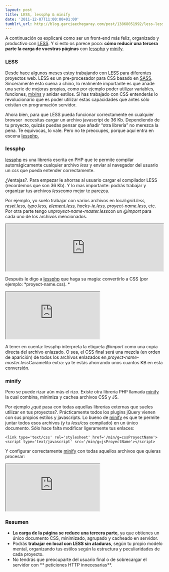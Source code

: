 ```yaml
--- 
layout: post 
title: LESS, lessphp & minify 
date: '2011-12-07T11:00:00+01:00'
tumblr\_url: http://blog.garciaechegaray.com/post/13868051992/less-lessphp-minify 
---
```


A continuación os explicaré como ser un front-end más feliz, organizado
y productivo con [LESS](http://lesscss.org/). Y si esto os parece poco:
**cómo reducir una tercera parte la carga de vuestras páginas** con
[lessphp](http://leafo.net/lessphp/) y
[minify](http://code.google.com/p/minify/).

### LESS

Desde hace algunos meses estoy trabajando con
[LESS](http://lesscss.org/) para diferentes proyectos web. LESS es un
pre-procesador para CSS basado en [SASS](http://sass-lang.com/).
Sinceramente esto suena a chino, lo realmente importante es que añade
una serie de mejoras propias, como por ejemplo poder utilizar variables,
funciones, [mixins](http://lesselements.com/) y anidar estilos. Si has
trabajado con CSS entenderás lo revolucionario que es poder utilizar
estas capacidades que antes sólo existían en programación servidor.

Ahora bien, para que LESS pueda funcionar correctamente en cualquier
browser  necesitas cargar un archivo javascript de 36 Kb. Dependiendo de
tu proyecto, quizás puedas pensar que añadir “otra librería” no merezca
la pena. Te equivocas, lo vale. Pero no te preocupes, porque aquí entra
en escena [lessphp.](http://leafo.net/lessphp/)

### lessphp

[lessphp](http://leafo.net/lessphp/) es una librería escrita en PHP que
te permite compilar automágicamente cualquier archivo *less* y enviar al
navegador del usuario un *css* que pueda entender correctamente.

¿Ventajas?. Para empezar le ahorras al usuario cargar el compilador LESS
(recordemos que son 36 Kb). Y lo mas importante: podrás trabajar y
organizar tus archivos *less*como mejor te parezca.

Por ejemplo, yo suelo trabajar con varios archivos en local:*grid.less,
reset.less, typo.less, [element.less](http://lesselements.com/),
hacks-ie.less, proyect-name.less*, etc. Por otra parte tengo
un*proyect-name-master.less*con un *@import* para cada uno de los
archivos mencionados.

<iframe width="100%" src="http://pastebin.com/embed_iframe.php?i=qPDpUCxw"></iframe>

Después le digo a [lessphp](http://leafo.net/lessphp/) que haga su
magia: convertirlo a CSS (por ejemplo: *proyect-name.css). *

<iframe src="http://pastebin.com/embed_iframe.php?i=n5R38wbB"></iframe>

A tener en cuenta: lessphp interpreta la etiqueta *@import* como una
copia directa del archivo enlazado. O sea, el CSS final será una mezcla
(en orden de aparición) de todos los archivos enlazados en
*proyect-name-master.less*Caramelito extra: ya te estás ahorrando unos
cuantos KB en esta conversión.

### minify

Pero se puede rizar aún más el rizo. Existe otra librería PHP llamada
[minify](http://code.google.com/p/minify/) la cual combina, minimiza y
cachea archivos CSS y JS.

Por ejemplo ¿qué pasa con todas aquellas librerías externas que sueles
utilizar en tus proyectos?. Prácticamente todos los plugins jQuery
vienen con sus propios estilos y javascripts. Lo bueno de
[minify](http://code.google.com/p/minify/) es que te permite juntar
todos esos archivos (y tu *less/css* compilado) en un único documento.
Sólo hace falta modificar ligeramente tus enlaces:

	<link type='text/css' rel='stylesheet' href='/min/g=cssProyectName'>
	<script type='text/javascript' src='/min/g=jsProyectName'></script>

Y configurar correctamente [minify](http://code.google.com/p/minify/)
con todas aquellos archivos que quieras procesar:

<iframe src="http://pastebin.com/embed_iframe.php?i=UjCUjKzM"></iframe>

### Resumen

-   **La carga de la página se reduce una tercera parte**, ya que
    obtienes un único documento CSS, minimizado, agrupado y cacheado en
    servidor.
-   Podrás **trabajar en local con LESS sin ataduras**, según tu propio
    modelo mental, organizando tus estilos según la estructura y
    peculiaridades de cada proyecto.
-   No tendrás que preocuparte del usuario final o de sobrecargar el
    servidor con ** peticiones HTTP innecesarias**.

